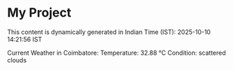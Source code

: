 # My Project

This content is dynamically generated in Indian Time (IST): 2025-10-10 14:21:56 IST


Current Weather in Coimbatore:
Temperature: 32.88 °C
Condition: scattered clouds
